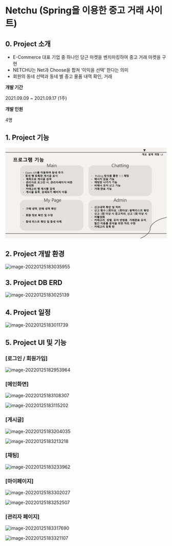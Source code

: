 # Netchu (Spring을 이용한 중고 거래 사이트)



## 0. Project 소개

* E-Commerce 대표 기업 중 하나인 당근 마켓을 벤치마킹하여 중고 거래 마켓을 구현
* NETCHU는 Net과 Choose을 합쳐 ‘이익을 선택’ 한다는 의미
* 회원의 동네 선택과 동네 별 중고 물품 내역 확인, 거래



 **개발 기간**

 2021.09.09 ~ 2021.09.17 (1주)



 **개발 인원**

 4명



## 1. Project 기능

![image-20220125183045450](https://github.com/jsj0718/Market_prj/blob/master/README.assets/image-20220125183045450.png)


## 2. Project 개발 환경

![image-20220125183035955](https://github.com/jsj0718/Market_prj/blob/main/README.assets\image-20220125183035955.png)



## 3. Project DB ERD

![image-20220125183025139](https://github.com/jsj0718/Market_prj/blob/main/README.assets\image-20220125183025139.png)



## 4. Project 일정

![image-20220125183011739](https://github.com/jsj0718/Market_prj/blob/main/README.assets\image-20220125183011739.png)



## 5. Project UI 및 기능



### [로그인 / 회원가입]

![image-20220125182953964](https://github.com/jsj0718/Market_prj/blob/main/README.assets\image-20220125182953964.png)



### [메인화면]

![image-20220125183108307](https://github.com/jsj0718/Market_prj/blob/main/README.assets\image-20220125183108307.png)

![image-20220125183115202](https://github.com/jsj0718/Market_prj/blob/main/README.assets\image-20220125183115202.png)



### [게시글]

![image-20220125183204035](https://github.com/jsj0718/Market_prj/blob/main/README.assets\image-20220125183204035.png)

![image-20220125183213218](https://github.com/jsj0718/Market_prj/blob/main/README.assets\image-20220125183213218.png)



### [채팅]

![image-20220125183233962](https://github.com/jsj0718/Market_prj/blob/main/README.assets\image-20220125183233962.png)



### [마이페이지]

![image-20220125183302027](https://github.com/jsj0718/Market_prj/blob/main/README.assets\image-20220125183302027.png)

![image-20220125183252507](https://github.com/jsj0718/Market_prj/blob/main/README.assets\image-20220125183252507.png)



### [관리자 페이지]

![image-20220125183317690](https://github.com/jsj0718/Market_prj/blob/main/README.assets\image-20220125183317690.png)

![image-20220125183321107](https://github.com/jsj0718/Market_prj/blob/main/README.assets\image-20220125183321107.png)
